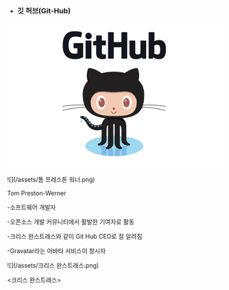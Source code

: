 * ### 깃 허브\(Git-Hub\)

![](/assets/옥토캣.png)

![](/assets/톰 프레스톤 워너.png)

Tom Preston-Werner

-소프트웨어 개발자

-오픈소스 개발 커뮤니티에서 활발한 기여자로 활동

-크리스 완스트래스와 같이 Git Hub CEO로  잘 알려짐

-Gravatar라는 아바타 서비스이 창시자

![](/assets/크리스 완스트래스.png)

&lt;크리스 완스트래스&gt;

